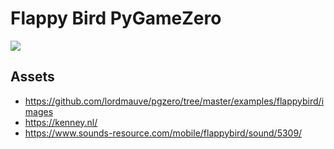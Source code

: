 # Flappy Bird PyGameZero

![](flappyBird.gif)

## Assets

- https://github.com/lordmauve/pgzero/tree/master/examples/flappybird/images
- https://kenney.nl/
- https://www.sounds-resource.com/mobile/flappybird/sound/5309/